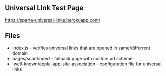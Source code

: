 ## Universal Link Test Page
https://sparta-universal-links.herokuapp.com/

## Files
 - index.js - verifies universal links that are opened in same/differrent domain
 - pages/scan/inded - fallback page with custom url scheme
 - .well-known/apple-app-site-association - configuration file for universal links
